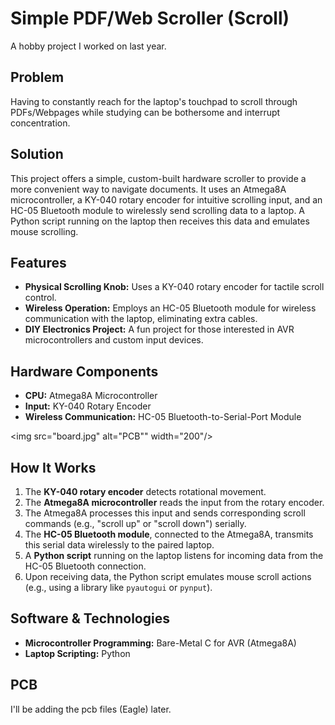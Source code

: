 # Simple PDF/Web Scroller (Scroll)
A hobby project I worked on last year.
## Problem
Having to constantly reach for the laptop's touchpad to scroll through PDFs/Webpages while studying can be bothersome and interrupt concentration.

## Solution
This project offers a simple, custom-built hardware scroller to provide a more convenient way to navigate documents. It uses an Atmega8A microcontroller, a KY-040 rotary encoder for intuitive scrolling input, and an HC-05 Bluetooth module to wirelessly send scrolling data to a laptop. A Python script running on the laptop then receives this data and emulates mouse scrolling.

## Features
* **Physical Scrolling Knob:** Uses a KY-040 rotary encoder for tactile scroll control.
* **Wireless Operation:** Employs an HC-05 Bluetooth module for wireless communication with the laptop, eliminating extra cables.
* **DIY Electronics Project:** A fun project for those interested in AVR microcontrollers and custom input devices.

## Hardware Components
* **CPU:** Atmega8A Microcontroller
* **Input:** KY-040 Rotary Encoder
* **Wireless Communication:** HC-05 Bluetooth-to-Serial-Port Module

<img src="board.jpg" alt="PCB"" width="200"/>

## How It Works
1.  The **KY-040 rotary encoder** detects rotational movement.
2.  The **Atmega8A microcontroller** reads the input from the rotary encoder.
3.  The Atmega8A processes this input and sends corresponding scroll commands (e.g., "scroll up" or "scroll down") serially.
4.  The **HC-05 Bluetooth module**, connected to the Atmega8A, transmits this serial data wirelessly to the paired laptop.
5.  A **Python script** running on the laptop listens for incoming data from the HC-05 Bluetooth connection.
6.  Upon receiving data, the Python script emulates mouse scroll actions (e.g., using a library like `pyautogui` or `pynput`).

## Software & Technologies
* **Microcontroller Programming:** Bare-Metal C for AVR (Atmega8A)
* **Laptop Scripting:** Python

## PCB
I'll be adding the pcb files (Eagle) later.
